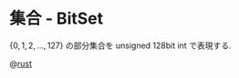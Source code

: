 # 集合 - BitSet

$\{0,1,2,\ldots,127\}$ の部分集合を unsigned 128bit int で表現する.

@[rust](procon-rs/src/set/bitset.rs)
